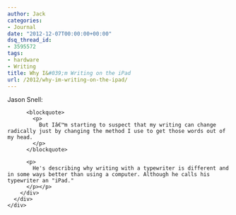```yaml
---
author: Jack
categories:
- Journal
date: "2012-12-07T00:00:00+00:00"
dsq_thread_id:
- 3595572
tags:
- hardware
- Writing
title: Why I&#039;m Writing on the iPad
url: /2012/why-im-writing-on-the-ipad/
---
```


<div>
  <div>
    <div>
      <div>
        <div>
          <p>
            Jason Snell:
          </p>
          
          <blockquote>
            <p>
              But Iâ€™m starting to suspect that my writing can change radically just by changing the method I use to get those words out of my head.
            </p>
          </blockquote>
          
          <p>
            He's describing why writing with a typewriter is different and in some ways better than using a computer. Although he calls his typewriter an "iPad."
          </p></p>
        </div>
      </div>
    </div>
  </div>
  
  <div>
    <div>
    </div>
  </div>
</div>